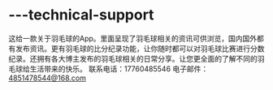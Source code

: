 # ---technical-support
这给一款关于羽毛球的App。里面呈现了羽毛球相关的资讯可供浏览，国内国外都有发布资讯。更有羽毛球的比分纪录功能，让你随时都可以对羽毛球比赛进行分数纪录。还拥有各大博主发布的羽毛球相关的日常分享。让您更全面的了解不同的羽毛球给生活带来的快乐。
联系电话：17760485546 电子邮件：4851478544@168.com
